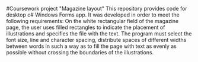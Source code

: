 #Coursework project "Magazine layout"
This repository provides code for desktop c# Windows Forms app. It was developed in order to meet the following requirements:
On the white rectangular field of the magazine page, the user uses filled rectangles to indicate the placement of illustrations and specifies the file with the text. 
The program must select the font size, line and character spacing, distribute spaces of different widths between words in such a way as to fill the page with text as evenly as possible without crossing the boundaries of the illustrations.
